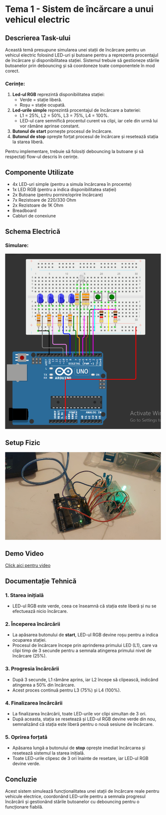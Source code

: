 # Tema 1 - Sistem de încărcare a unui vehicul electric

## Descrierea Task-ului
Această temă presupune simularea unei stații de încărcare pentru un vehicul electric folosind LED-uri și butoane pentru a reprezenta procentajul de încărcare și disponibilitatea stației. Sistemul trebuie să gestioneze stările butoanelor prin debouncing și să coordoneze toate componentele în mod corect.

### Cerințe:
1. **Led-ul RGB** reprezintă disponibilitatea stației:
   - Verde = stație liberă.
   - Roșu = stație ocupată.
2. **Led-urile simple** reprezintă procentajul de încărcare a bateriei:
   - L1 = 25%, L2 = 50%, L3 = 75%, L4 = 100%.
   - LED-ul care semnifică procentul curent va clipi, iar cele din urmă lui vor rămâne aprinse constant.
3. **Butonul de start** pornește procesul de încărcare.
4. **Butonul de stop** oprește forțat procesul de încărcare și resetează stația la starea liberă.

Pentru implementare, trebuie să folosiți debouncing la butoane și să respectați flow-ul descris în cerințe.

## Componente Utilizate
- 4x LED-uri simple (pentru a simula încărcarea în procente)
- 1x LED RGB (pentru a indica disponibilitatea stației)
- 2x Butoane (pentru pornire/oprire încărcare)
- 7x Rezistoare de 220/330 Ohm
- 2x Rezistoare de 1K Ohm
- Breadboard
- Cabluri de conexiune

## Schema Electrică
### Simulare:

![Schema Electrică](./poze/schemaElectrica.png)

## Setup Fizic

![Setup Fizic](./poze/setupFizic.jpeg)

## Demo Video

[Click aici pentru video](https://youtube.com/shorts/AjTbagy9bjc?feature=share)

## Documentație Tehnică

### 1. Starea inițială
- LED-ul RGB este verde, ceea ce înseamnă că stația este liberă și nu se efectuează nicio încărcare.
  
### 2. Începerea încărcării
- La apăsarea butonului de **start**, LED-ul RGB devine roșu pentru a indica ocuparea stației.
- Procesul de încărcare începe prin aprinderea primului LED (L1), care va clipi timp de 3 secunde pentru a semnala atingerea primului nivel de încărcare (25%).

### 3. Progresia încărcării
- După 3 secunde, L1 rămâne aprins, iar L2 începe să clipească, indicând atingerea a 50% din încărcare.
- Acest proces continuă pentru L3 (75%) și L4 (100%).

### 4. Finalizarea încărcării
- La finalizarea încărcării, toate LED-urile vor clipi simultan de 3 ori.
- După aceasta, stația se resetează și LED-ul RGB devine verde din nou, semnalizând că stația este liberă pentru o nouă sesiune de încărcare.

### 5. Oprirea forțată
- Apăsarea lungă a butonului de **stop** oprește imediat încărcarea și resetează sistemul la starea inițială.
- Toate LED-urile clipesc de 3 ori înainte de resetare, iar LED-ul RGB devine verde.

## Concluzie
Acest sistem simulează funcționalitatea unei stații de încărcare reale pentru vehicule electrice, coordonând LED-urile pentru a semnala progresul încărcării și gestionând stările butoanelor cu debouncing pentru o funcționare fiabilă.

